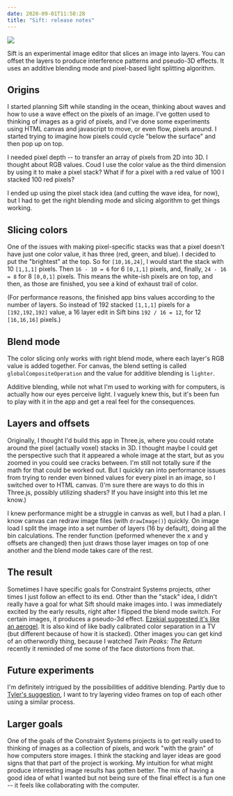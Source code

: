 ```yaml
---
date: 2020-09-01T11:50:28
title: "Sift: release notes"
---
```


![](/images/sift-1598997778.gif)

Sift is an experimental image editor that slices an image into layers. You can offset the layers to produce interference patterns and pseudo-3D effects. It uses an additive blending mode and pixel-based light splitting algorithm. 

## Origins

I started planning Sift while standing in the ocean, thinking about waves and how to use a wave effect on the pixels of an image. I've gotten used to thinking of images as a grid of pixels, and I've done some experiments using HTML canvas and javascript to move, or even flow, pixels around. I started trying to imagine how pixels could cycle "below the surface" and then pop up on top.

I needed pixel depth -- to transfer an array of pixels from 2D into 3D. I thought about RGB values. Coud I use the color value as the third dimension by using it to make a pixel stack? What if for a pixel with a red value of 100 I stacked 100 red pixels?

I ended up using the pixel stack idea (and cutting the wave idea, for now), but I had to get the right blending mode and slicing algorithm to get things working.

## Slicing colors

One of the issues with making pixel-specific stacks was that a pixel doesn't have just one color value, it has three (red, green, and blue). I decided to put the "brightest" at the top. So for `[10,16,24]`, I would start the stack with 10 `[1,1,1]` pixels. Then `16 - 10 = 6` for 6 `[0,1,1]` pixels, and, finally, `24 - 16 = 8` for 8 `[0,0,1]` pixels. This means the white-ish pixels are on top, and then, as those are finished, you see a kind of exhaust trail of color.

(For performance reasons, the finished app bins values according to the number of layers. So instead of 192 stacked `[1,1,1]` pixels for a `[192,192,192]` value, a 16 layer edit in Sift bins `192 / 16 = 12`, for 12 `[16,16,16]` pixels.)

## Blend mode

The color slicing only works with right blend mode, where each layer's RGB value is added together. For canvas, the blend setting is called `globalCompositeOperation` and the value for additive blending is `lighter`.

Additive blending, while not what I'm used to working with for computers, is actually how our eyes perceive light. I vaguely knew this, but it's been fun to play with it in the app and get a real feel for the consequences.

## Layers and offsets

Originally, I thought I'd build this app in Three.js, where you could rotate around the pixel (actually voxel) stacks in 3D. I thought maybe I could get the perspective such that it appeared a whole image at the start, but as you zoomed in you could see cracks between. I'm still not totally sure if the math for that could be worked out. But I quickly ran into performance issues from trying to render even binned values for every pixel in an image, so I switched over to HTML canvas. (I'm sure there are ways to do this in Three.js, possibly utilizing shaders? If you have insight into this let me know.)

I knew performance might be a struggle in canvas as well, but I had a plan. I know canvas can redraw image files (with `drawImage()`) quickly. On image load I split the image into a set number of layers (16 by default), doing all the bin calculations. The render function (peformed whenever the x and y offsets are changed) then just draws those layer images on top of one another and the blend mode takes care of the rest.

## The result

Sometimes I have specific goals for Constraint Systems projects, other times I just follow an effect to its end. Other than the "stack" idea, I didn't really have a goal for what Sift should make images into. I was immediately excited by the early results, right after I flipped the blend mode switch. For certain images, it produces a pseudo-3d effect. [Ezekial suggested it's like an aerogel](https://twitter.com/the_ezekiel/status/1299095952339410945). It is also kind of like badly calibrated color separation in a TV (but different because of how it is stacked). Other images you can get kind of an otherwordly thing, because I watched _Twin Peaks: The Return_ recently it reminded of me some of the face distortions from that.

## Future experiments

I'm definitely intrigued by the possibilities of additive blending. Partly due to [Tyler's suggestion](https://twitter.com/tylerangert/status/1299163673424879617), I want to try layering video frames on top of each other using a similar process.

## Larger goals

One of the goals of the Constraint Systems projects is to get really used to thinking of images as a collection of pixels, and work "with the grain" of how computers store images. I think the stacking and layer ideas are good signs that that part of the project is working. My intuition for what might produce interesting image results has gotten better. The mix of having a good idea of what I wanted but not being sure of the final effect is a fun one -- it feels like collaborating with the computer.
